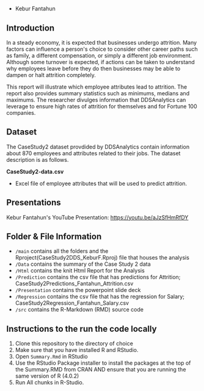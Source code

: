 #  
* Kebur Fantahun

## Introduction 
In a steady economy, it is expected that businesses undergo attrition. Many factors can influence a person's choice to consider other career paths such as family, a different compensation, or simply a different job environment. Although some turnover is expected, if actions can be taken to understand why employees leave before they do then businesses may be able to dampen or halt attrition completely. 

This report will illustrate which employee attributes lead to attrition. The report also provides summary statistics such as minimums, medians and maximums. The researcher divulges information that DDSAnalytics can leverage to ensure high rates of attrition for themselves and for Fortune 100 companies.

## Dataset
The CaseStudy2 dataset provdided by DDSAnalytics contain information about 870 employees and attributes related to their jobs. The dataset description is as follows.

**CaseStudy2-data.csv**
- Excel file of employee attributes that will be used to predict attrition.

## Presentations
Kebur Fantahun's YouTube Presentation: https://youtu.be/aJzSfHmRfDY

## Folder & File Information
- `/main` contains all the folders and the Rproject(CaseStudy2DDS_KeburF.Rproj) file that houses the analysis
- `/Data` contains the summary of the Case Study 2 data
- `/Html` contains the knit Html Report for the Analysis
- `/Prediction` contains the csv file that has predictions for Attrition; CaseStudy2Predictions_Fantahun_Attrition.csv
- `/Presentation` contains the powerpoint slide deck
- `/Regression` contains the csv file that has the regression for Salary; CaseStudy2Regression_Fantahun_Salary.csv
- `/src` contains the R-Markdown (RMD) source code

## Instructions to the run the code locally
1. Clone this repository to the directory of choice
2. Make sure that you have installed R and RStudio. 
3. Open `Summary.Rmd` in RStudio
4. Use the RStudio Package installer to install the packages at the top of the Summary.RMD from CRAN AND ensure that you are running the same version of R (4.0.2)
5. Run All chunks in R-Studio. 


